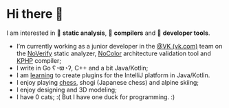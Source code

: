 # Hi there :wave:

I am interested in :pencil: **static analysis**, :hammer: **compilers** and :wrench: **developer tools**.

- I’m currently working as a junior developer in the [@VK (vk.com)](https://github.com/VKCOM/) team on the [NoVerify](https://github.com/VKCOM/noverify) static analyzer, [NoColor](https://github.com/VKCOM/nocolor) architecture validation tool and [KPHP](https://github.com/VKCOM/kphp) compiler;
- I write in Go ʕ◔ϖ◔ʔ, C++ and a bit Java/Kotlin;
- I am [learning](https://github.com/i582/nocolor-phpstorm) to create plugins for the IntelliJ platform in Java/Kotlin.
- I enjoy playing [chess](https://lichess.org/@/Makhneff), shogi (Japanese chess) and alpine skiing;
- I enjoy designing and 3D modeling;
- I have 0 cats; :( But I have one duck for programming. :)
